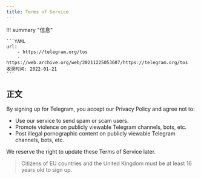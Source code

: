 ```yaml
---
title: Terms of Service
---
```


!!! summary "信息"

    ```YAML
    url:
        - https://telegram.org/tos
        - https://web.archive.org/web/20211225053607/https://telegram.org/tos
    收录时间: 2022-01-21
    ```

## 正文

By signing up for Telegram, you accept our Privacy Policy and agree not to:

+ Use our service to send spam or scam users.
+ Promote violence on publicly viewable Telegram channels, bots, etc.
+ Post illegal pornographic content on publicly viewable Telegram channels, bots, etc.

We reserve the right to update these Terms of Service later.

> Citizens of EU countries and the United Kingdom must be at least 16 years old to sign up.
